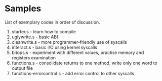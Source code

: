 # Samples

List of exemplary codes in order of discussion.

1. starter.s - learn how to compile
2. uglywrite.s - basic ABI
3. cleanwrite.s - more programmer-friendly use of syscalls
4. interact.s - basic I/O using kernel syscalls
5. bitops.s - experiment with different values, practise memory and registers examination
6. functions.s - consolidate returns to one method, write only one word to output file
7. functions-errorcontrol.s - add error control to other syscalls
